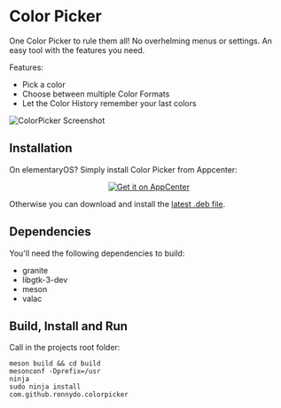 # Color Picker

One Color Picker to rule them all! No overhelming menus or settings. An easy tool with the features you need.

Features:
* Pick a color
* Choose between multiple Color Formats
* Let the Color History remember your last colors

![ColorPicker Screenshot](https://raw.github.com/ronnydo/colorpicker/master/data/screenshot.png)

## Installation
On elementaryOS? Simply install Color Picker from Appcenter:
<p align="center">
  <a href="https://appcenter.elementary.io/com.github.ronnydo.colorpicker">
    <img src="https://appcenter.elementary.io/badge.svg" alt="Get it on AppCenter">
  </a>
</p>

Otherwise you can download and install the [latest .deb file](https://github.com/ronnydo/colorpicker/release/latest).

## Dependencies
You'll need the following dependencies to build:
* granite
* libgtk-3-dev
* meson
* valac

## Build, Install and Run
Call in the projects root folder:

    meson build && cd build
    mesonconf -Dprefix=/usr
    ninja
    sudo ninja install
    com.github.ronnydo.colorpicker

